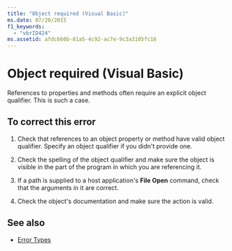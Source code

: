 ```yaml
---
title: "Object required (Visual Basic)"
ms.date: 07/20/2015
f1_keywords: 
  - "vbrID424"
ms.assetid: afdc660b-81a5-4c92-ac7e-9c3a3105fc16
---
```

# Object required (Visual Basic)
References to properties and methods often require an explicit object qualifier. This is such a case.  
  
## To correct this error  
  
1.  Check that references to an object property or method have valid object qualifier. Specify an object qualifier if you didn't provide one.  
  
2.  Check the spelling of the object qualifier and make sure the object is visible in the part of the program in which you are referencing it.  
  
3.  If a path is supplied to a host application's **File Open** command, check that the arguments in it are correct.  
  
4.  Check the object's documentation and make sure the action is valid.  
  
## See also
- [Error Types](../../../visual-basic/programming-guide/language-features/error-types.md)
